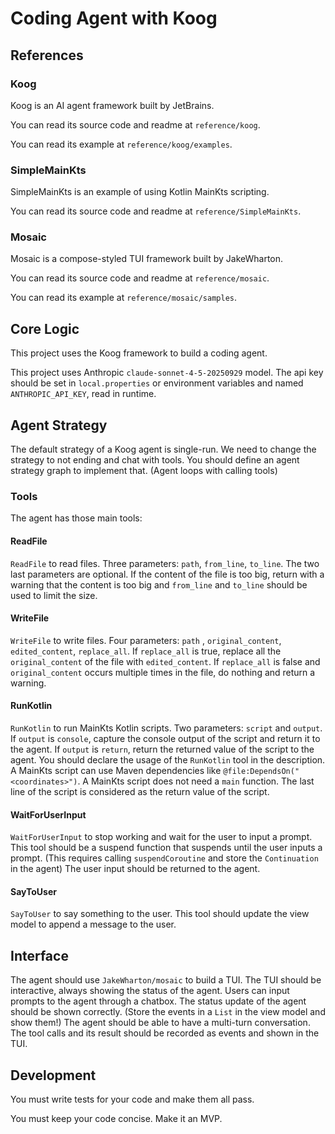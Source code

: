 # Coding Agent with Koog

## References

### Koog

Koog is an AI agent framework built by JetBrains.

You can read its source code and readme at `reference/koog`.

You can read its example at `reference/koog/examples`.

### SimpleMainKts

SimpleMainKts is an example of using Kotlin MainKts scripting.

You can read its source code and readme at `reference/SimpleMainKts`.

### Mosaic

Mosaic is a compose-styled TUI framework built by JakeWharton.

You can read its source code and readme at `reference/mosaic`.

You can read its example at `reference/mosaic/samples`.

## Core Logic

This project uses the Koog framework to build a coding agent.

This project uses Anthropic `claude-sonnet-4-5-20250929` model.
The api key should be set in `local.properties` or environment variables and named `ANTHROPIC_API_KEY`, read in runtime. 

## Agent Strategy

The default strategy of a Koog agent is single-run.
We need to change the strategy to not ending and chat with tools.
You should define an agent strategy graph to implement that.
(Agent loops with calling tools)

### Tools

The agent has those main tools:

#### ReadFile

`ReadFile` to read files. Three parameters: `path`, `from_line`, `to_line`. The two last parameters are optional. 
If the content of the file is too big, return with a warning that the content is too big and `from_line` and `to_line` should be used to limit the size.

#### WriteFile

`WriteFile` to write files. Four parameters: `path` , `original_content`, `edited_content`, `replace_all`.
If `replace_all` is true, replace all the `original_content` of the file with `edited_content`.
If `replace_all` is false and `original_content` occurs multiple times in the file, do nothing and return a warning.

#### RunKotlin

`RunKotlin` to run MainKts Kotlin scripts. Two parameters: `script` and `output`.
If `output` is `console`, capture the console output of the script and return it to the agent.
If `output` is `return`, return the returned value of the script to the agent.
You should declare the usage of the `RunKotlin` tool in the description.
A MainKts script can use Maven dependencies like `@file:DependsOn("<coordinates>")`.
A MainKts script does not need a `main` function.
The last line of the script is considered as the return value of the script.

#### WaitForUserInput

`WaitForUserInput` to stop working and wait for the user to input a prompt.
This tool should be a suspend function that suspends until the user inputs a prompt.
(This requires calling `suspendCoroutine` and store the `Continuation` in the agent)
The user input should be returned to the agent.

#### SayToUser

`SayToUser` to say something to the user.
This tool should update the view model to append a message to the user.

## Interface

The agent should use `JakeWharton/mosaic` to build a TUI.
The TUI should be interactive, always showing the status of the agent.
Users can input prompts to the agent through a chatbox.
The status update of the agent should be shown correctly.
(Store the events in a `List` in the view model and show them!)
The agent should be able to have a multi-turn conversation.
The tool calls and its result should be recorded as events and shown in the TUI.

## Development

You must write tests for your code and make them all pass.

You must keep your code concise. Make it an MVP.